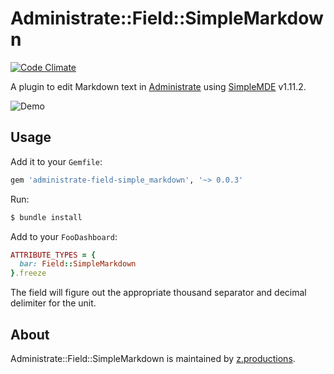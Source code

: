 # Administrate::Field::SimpleMarkdown

[![Code Climate](https://codeclimate.com/github/z-productions/administrate-field-simple_markdown/badges/gpa.svg)](https://codeclimate.com/github/z-productions/administrate-field-simple_markdown)

A plugin to edit Markdown text in [Administrate] using [SimpleMDE] v1.11.2.

![Demo](https://raw.githubusercontent.com/z-productions/administrate-field-simple_markdown/master/demo.gif)

## Usage

Add it to your `Gemfile`:

```ruby
gem 'administrate-field-simple_markdown', '~> 0.0.3'
```

Run:

```bash
$ bundle install
```

Add to your `FooDashboard`:

```ruby
ATTRIBUTE_TYPES = {
  bar: Field::SimpleMarkdown
}.freeze
```
The field will figure out the appropriate thousand separator and decimal delimiter for the unit.

## About

Administrate::Field::SimpleMarkdown is maintained by [z.productions].

[Administrate]: https://github.com/thoughtbot/administrate
[SimpleMDE]: https://github.com/NextStepWebs/simplemde-markdown-editor
[z.productions]: https://www.z.productions/
